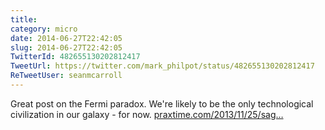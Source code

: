```yaml
---
title: 
category: micro
date: 2014-06-27T22:42:05
slug: 2014-06-27T22:42:05
TwitterId: 482655130202812417
TweetUrl: https://twitter.com/mark_philpot/status/482655130202812417
ReTweetUser: seanmcarroll
---
```


<i class="fa fa-retweet" aria-hidden="true"></i> Great post on the Fermi paradox. We're likely to be the only technological civilization in our galaxy - for now.
[praxtime.com/2013/11/25/sag…](http://praxtime.com/2013/11/25/sagan-syndrome-pay-heed-to-biologists-about-et/)
